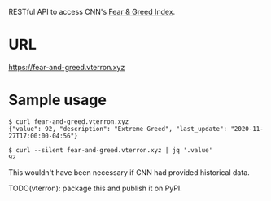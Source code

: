RESTful API to access CNN's [Fear & Greed Index](https://money.cnn.com/data/fear-and-greed/).

# URL

https://fear-and-greed.vterron.xyz

# Sample usage

```
$ curl fear-and-greed.vterron.xyz
{"value": 92, "description": "Extreme Greed", "last_update": "2020-11-27T17:00:00-04:56"}

$ curl --silent fear-and-greed.vterron.xyz | jq '.value'
92
```

This wouldn't have been necessary if CNN had provided historical data.

TODO(vterron): package this and publish it on PyPI.
